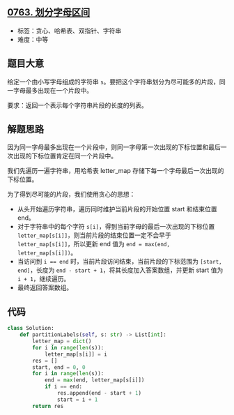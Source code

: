 ## [0763. 划分字母区间](https://leetcode-cn.com/problems/partition-labels/)

- 标签：贪心、哈希表、双指针、字符串
- 难度：中等

## 题目大意

给定一个由小写字母组成的字符串 `s`。要把这个字符串划分为尽可能多的片段，同一字母最多出现在一个片段中。

要求：返回一个表示每个字符串片段的长度的列表。

## 解题思路

因为同一字母最多出现在一个片段中，则同一字母第一次出现的下标位置和最后一次出现的下标位置肯定在同一个片段中。

我们先遍历一遍字符串，用哈希表 letter_map 存储下每一个字母最后一次出现的下标位置。

为了得到尽可能的片段，我们使用贪心的思想：

- 从头开始遍历字符串，遍历同时维护当前片段的开始位置 start 和结束位置 end。
- 对于字符串中的每个字符 `s[i]`，得到当前字母的最后一次出现的下标位置 `letter_map[s[i]]`，则当前片段的结束位置一定不会早于 `letter_map[s[i]]`，所以更新 end 值为 `end = max(end, letter_map[s[i]])`。
- 当访问到 `i == end` 时，当前片段访问结束，当前片段的下标范围为 `[start, end]`，长度为 `end - start + 1`，将其长度加入答案数组，并更新 start 值为 `i + 1`，继续遍历。
- 最终返回答案数组。

## 代码

```Python
class Solution:
    def partitionLabels(self, s: str) -> List[int]:
        letter_map = dict()
        for i in range(len(s)):
            letter_map[s[i]] = i
        res = []
        start, end = 0, 0
        for i in range(len(s)):
            end = max(end, letter_map[s[i]])
            if i == end:
                res.append(end - start + 1)
                start = i + 1
        return res
```

